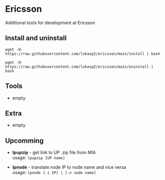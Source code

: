 # Ericsson
Additional tools for development at Ericsson

## Install and uninstall
```
wget -O- https://raw.githubusercontent.com/lukasp2/ericsson/main/install | bash
```
```
wget -O- https://raw.githubusercontent.com/lukasp2/ericsson/main/uninstall | bash
```

## Tools
* empty

## Extra
* empty

## Upcomming
* **lpupzip** - get link to UP .zip file from MIA \
usage: `lpupzip [UP name]`

* **lpnode** - translate node IP to node name and vice versa \
usage: `lpnode [-i IP] | [-n node name]`

